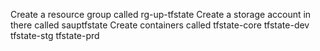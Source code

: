 Create a resource group called rg-up-tfstate
Create a storage account in there called sauptfstate
Create containers called tfstate-core tfstate-dev tfstate-stg tfstate-prd